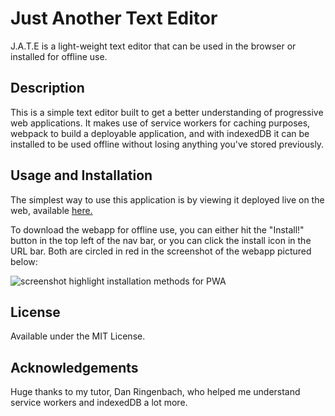 # Just Another Text Editor

J.A.T.E is a light-weight text editor that can be used in the browser or installed for offline use.
## Description 

This is a simple text editor built to get a better understanding of progressive web applications. It makes use of service workers for caching purposes, webpack to build a deployable application, and with indexedDB it can be installed to be used offline without losing anything you've stored previously. 

## Usage and Installation


The simplest way to use this application is by viewing it deployed live on the web, available [here.](https://dashboard.heroku.com/apps/rocky-citadel-45599)

To download the webapp for offline use, you can either hit the "Install!" button in the top left of the nav bar, or you can click the install icon in the URL bar. Both are circled in red in the screenshot of the webapp pictured below: 

![screenshot highlight installation methods for PWA](assets%5Cimg%5Cdeployed-screenshot.PNG)

## License

Available under the MIT License.

## Acknowledgements 

Huge thanks to my tutor, Dan Ringenbach, who helped me understand service workers and indexedDB a lot more. 

